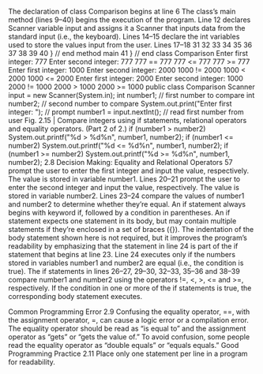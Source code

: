 The declaration of class Comparison begins at line 6
The class’s main method (lines 9–40) begins the execution of the program. Line 12
declares Scanner variable input and assigns it a Scanner that inputs data from the standard input (i.e., the keyboard).
Lines 14–15
declare the int variables used to store the values input from the user.
Lines 17–18
31
32
33
34
35
36
37
38
39
40 } // end method main
41 } // end class Comparison
Enter first integer: 777
Enter second integer: 777
777 == 777
777 <= 777
777 >= 777
Enter first integer: 1000
Enter second integer: 2000
1000 != 2000
1000 < 2000
1000 <= 2000
Enter first integer: 2000
Enter second integer: 1000
2000 != 1000
2000 > 1000
2000 >= 1000
public class Comparison
Scanner input = new Scanner(System.in);
int number1; // first number to compare
int number2; // second number to compare
System.out.print("Enter first integer: "); // prompt
number1 = input.nextInt(); // read first number from user
Fig. 2.15 | Compare integers using if statements, relational operators and equality operators.
(Part 2 of 2.)
if (number1 > number2)
 System.out.printf("%d > %d%n", number1, number2);
if (number1 <= number2)
 System.out.printf("%d <= %d%n", number1, number2);
if (number1 >= number2)
 System.out.printf("%d >= %d%n", number1, number2);
2.8 Decision Making: Equality and Relational Operators 57
prompt the user to enter the first integer and input the value, respectively. The value is
stored in variable number1.
Lines 20–21
prompt the user to enter the second integer and input the value, respectively. The value is
stored in variable number2.
Lines 23–24
compare the values of number1 and number2 to determine whether they’re equal. An if
statement always begins with keyword if, followed by a condition in parentheses. An if
statement expects one statement in its body, but may contain multiple statements if
they’re enclosed in a set of braces ({}). The indentation of the body statement shown here
is not required, but it improves the program’s readability by emphasizing that the statement in line 24 is part of the if statement that begins at line 23. Line 24 executes only if
the numbers stored in variables number1 and number2 are equal (i.e., the condition is true).
The if statements in lines 26–27, 29–30, 32–33, 35–36 and 38–39 compare number1 and
number2 using the operators !=, <, >, <= and >=, respectively. If the condition in one or
more of the if statements is true, the corresponding body statement executes.

Common Programming Error 2.9
Confusing the equality operator, ==, with the assignment operator, =, can cause a logic error or a compilation error. The equality operator should be read as “is equal to” and the
assignment operator as “gets” or “gets the value of.” To avoid confusion, some people read
the equality operator as “double equals” or “equals equals.”
Good Programming Practice 2.11
Place only one statement per line in a program for readability.